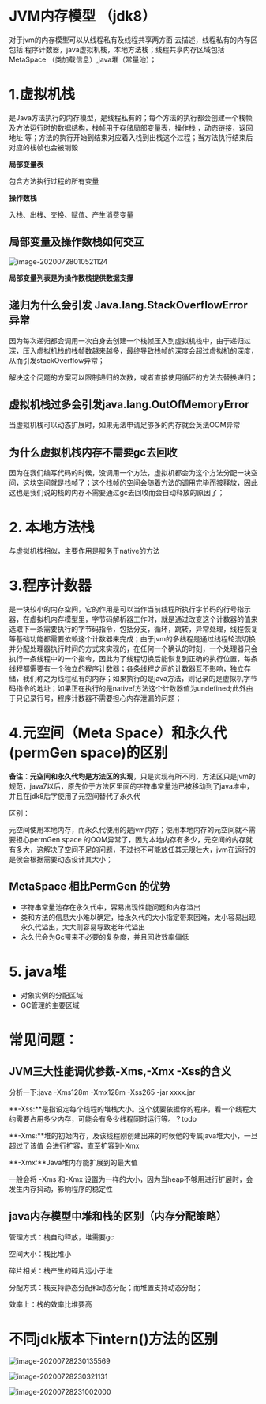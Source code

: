 # JVM内存模型 （jdk8）

对于jvm的内存模型可以从线程私有及线程共享两方面 去描述，线程私有的内存区包括 程序计数器，java虚拟机栈，本地方法栈；线程共享内存区域包括 MetaSpace （类加载信息）,java堆（常量池）；



# 1.虚拟机栈

是Java方法执行的内存模型，是线程私有的；每个方法的执行都会创建一个栈帧及方法运行时的数据结构，栈帧用于存储局部变量表，操作栈 ，动态链接，返回地址 等；方法的执行开始到结束对应着入栈到出栈这个过程；当方法执行结束后对应的栈帧也会被销毁

**局部变量表**

包含方法执行过程的所有变量

**操作数栈**

入栈、出栈、交换、赋值、产生消费变量

## 局部变量及操作数栈如何交互

![image-20200728010521124](C:\Users\vinti\AppData\Roaming\Typora\typora-user-images\image-20200728010521124.png)

**局部变量列表是为操作数栈提供数据支撑**



## 递归为什么会引发 Java.lang.StackOverflowError异常

因为每次递归都会调用一次自身去创建一个栈帧压入到虚拟机栈中，由于递归过深，压入虚拟机栈的栈帧数越来越多，最终导致栈帧的深度会超过虚拟机的深度，从而引发stackOverflow异常；

解决这个问题的方案可以限制递归的次数，或者直接使用循环的方法去替换递归；



## 虚拟机栈过多会引发java.lang.OutOfMemoryError

当虚拟机栈可以动态扩展时，如果无法申请足够多的内存就会英法OOM异常



## 为什么虚拟机栈内存不需要gc去回收

因为在我们编写代码的时候，没调用一个方法，虚拟机都会为这个方法分配一块空间，这块空间就是栈帧了；这个栈帧的空间会随着方法的调用完毕而被释放，因此这也是我们说的栈的内存不需要通过gc去回收而会自动释放的原因了；



# 2. 本地方法栈

与虚拟机栈相似，主要作用是服务于native的方法



# 3.程序计数器

是一块较小的内存空间，它的作用是可以当作当前线程所执行字节码的行号指示器，在虚拟机内存模型里，字节码解析器工作时，就是通过改变这个计数器的值来选取下一条需要执行的字节码指令，包括分支，循环，跳转，异常处理，线程恢复等基础功能都需要依赖这个计数器来完成；由于jvm的多线程是通过线程轮流切换并分配处理器执行时间的方式来实现的，在任何一个确认的时刻，一个处理器只会执行一条线程中的一个指令，因此为了线程切换后能恢复到正确的执行位置，每条线程都需要有一个独立的程序计数器；各条线程之间的计数器互不影响，独立存储，我们称之为线程私有的内存；如果执行的是java方法，则记录的是虚拟机字节码指令的地址；如果正在执行的是nativef方法这个计数器值为undefined;此外由于只记录行号，程序计数器不需要担心内存泄漏的问题；



# 4.元空间（Meta Space）和永久代(permGen space)的区别

**备注：元空间和永久代均是方法区的实现**，只是实现有所不同，方法区只是jvm的规范，java7以后，原先位于方法区里面的字符串常量池已被移动到了java堆中，并且在jdk8后字使用了元空间替代了永久代



区别：

元空间使用本地内存，而永久代使用的是jvm内存；使用本地内存的元空间就不需要担心permGen space 的OOM异常了，因为本地内存有多少，元空间的内存就有多大，这解决了空间不足的问题，不过也不可能放任其无限壮大，jvm在运行的是侯会根据需要动态设计其大小；

## MetaSpace 相比PermGen 的优势

* 字符串常量池存在永久代中，容易出现性能问题和内存溢出
* 类和方法的信息大小难以确定，给永久代的大小指定带来困难，太小容易出现永久代溢出，太大则容易导致老年代溢出
* 永久代会为Gc带来不必要的复杂度，并且回收效率偏低



# 5. java堆

* 对象实例的分配区域
* GC管理的主要区域



# 常见问题：

## JVM三大性能调优参数-Xms,-Xmx -Xss的含义

分析一下:java -Xms128m -Xmx128m -Xss265 -jar xxxx.jar

**-Xss:**是指设定每个线程的堆栈大小。这个就要依据你的程序，看一个线程大约需要占用多少内存，可能会有多少线程同时运行等。？todo

 **-Xms:**堆的初始内存，及该线程刚创建出来的时候他的专属java堆大小，一旦超过了该值 会进行扩容，直至扩容到-Xmx

**-Xmx:**Java堆内存能扩展到的最大值

一般会将 -Xms 和-Xmx 设置为一样的大小，因为当heap不够用进行扩展时，会发生内存抖动，影响程序的稳定性



## java内存模型中堆和栈的区别（内存分配策略）

管理方式：栈自动释放，堆需要gc

空间大小：栈比堆小

碎片相关：栈产生的碎片远小于堆

分配方式：栈支持静态分配和动态分配；而堆置支持动态分配；

效率上：栈的效率比堆要高



# 不同jdk版本下intern()方法的区别

![image-20200728230135569](D:\backendLearning\ctoNote\mdSource\_posts\img\image-20200728230135569.png)

![image-20200728230321131](D:\backendLearning\ctoNote\mdSource\_posts\img\image-20200728230321131.png)

![image-20200728231002000](D:\backendLearning\ctoNote\mdSource\_posts\img\image-20200728231002000.png)